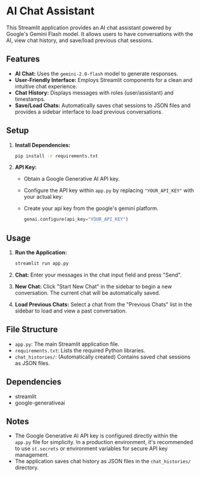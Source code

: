 # AI Chat Assistant

This Streamlit application provides an AI chat assistant powered by Google's Gemini Flash model. It allows users to have conversations with the AI, view chat history, and save/load previous chat sessions.

## Features

*   **AI Chat:** Uses the `gemini-2.0-flash` model to generate responses.
*   **User-Friendly Interface:** Employs Streamlit components for a clean and intuitive chat experience.
*   **Chat History:** Displays messages with roles (user/assistant) and timestamps.
*   **Save/Load Chats:** Automatically saves chat sessions to JSON files and provides a sidebar interface to load previous conversations.

## Setup

1.  **Install Dependencies:**

    ```bash
    pip install -r requirements.txt
    ```

2.  **API Key:**

    *   Obtain a Google Generative AI API key.
    *   Configure the API key within `app.py` by replacing `"YOUR_API_KEY"` with your actual key:
    *   Create your api key from the google's gemini platform.

        ```python
        genai.configure(api_key="YOUR_API_KEY")
        ```

## Usage

1.  **Run the Application:**

    ```bash
    streamlit run app.py
    ```

2.  **Chat:** Enter your messages in the chat input field and press "Send".

3.  **New Chat:** Click "Start New Chat" in the sidebar to begin a new conversation. The current chat will be automatically saved.

4.  **Load Previous Chats:** Select a chat from the "Previous Chats" list in the sidebar to load and view a past conversation.

## File Structure

*   `app.py`: The main Streamlit application file.
*   `requirements.txt`: Lists the required Python libraries.
*   `chat_histories/`: (Automatically created) Contains saved chat sessions as JSON files.

## Dependencies

*   streamlit
*   google-generativeai

## Notes

*   The Google Generative AI API key is configured directly within the `app.py` file for simplicity. In a production environment, it's recommended to use `st.secrets` or environment variables for secure API key management.
*   The application saves chat history as JSON files in the `chat_histories/` directory.
